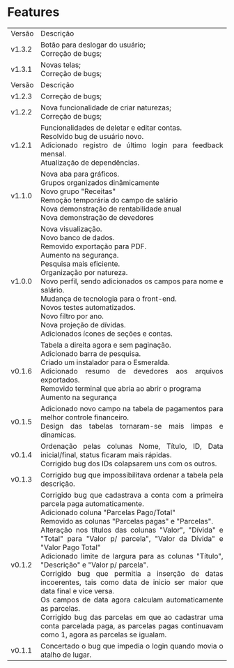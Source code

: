 # Features
 <table style="max-width: 600px; text-align: justify;">
  <tr>
    <td> Versão </td>
    <td> Descrição </td>
  </tr>
   <tr>
    <td> v1.3.2 </td>
    <td> 
      Botão para deslogar do usuário;<br>
      Correção de bugs;<br>
    </td>
  </tr>
  <tr>
    <td> v1.3.1 </td>
    <td> 
      Novas telas;<br>
      Correção de bugs;<br>
    </td>
  </tr>
  <tr>
    <td> Versão </td>
    <td> Descrição </td>
  </tr>
  <tr>
    <td> v1.2.3 </td>
    <td> 
      Correção de bugs;<br>
    </td>
  </tr>
  <tr>
    <td> v1.2.2 </td>
    <td> 
      Nova funcionalidade de criar naturezas;<br>
      Correção de bugs;<br>
    </td>
  </tr>
  <tr>
   <td> v1.2.1</td>
   <td>
        Funcionalidades de deletar e editar contas.<br>
        Resolvido bug de usuário novo.<br>
        Adicionado registro de último login para feedback mensal.<br>
        Atualização de dependências.<br>
   </td>
  </tr>
  <tr>
   <td> v1.1.0</td>
   <td>
        Nova aba para gráficos.<br>
        Grupos organizados dinâmicamente<br>
        Novo grupo "Receitas"<br>
        Remoção temporária do campo de salário<br>
        Nova demonstração de rentabilidade anual<br>
        Nova demonstração de devedores<br>        
   </td>
  </tr>
  <tr>
   <td> v1.0.0</td>
   <td>
        Nova visualização.
        <br>
        Novo banco de dados.
        <br>
        Removido exportação para PDF.
        <br>
        Aumento na segurança.
        <br>
        Pesquisa mais eficiente.
        <br>
        Organização por natureza.
        <br>
        Novo perfil, sendo adicionados os campos para nome e salário.
        <br>
        Mudança de tecnologia para o front-end.
        <br>
        Novos testes automatizados.
        <br>
        Novo filtro por ano.
        <br>
        Nova projeção de dívidas.
        <br>
        Adicionados ícones de seções e contas.
   </td>
  </tr>
  <tr> 
   <td> v0.1.6</td>
    <td>
        Tabela a direita agora e sem paginação.
        <br>
        Adicionado barra de pesquisa.
        <br>
        Criado um instalador para o Esmeralda.
        <br>
        Adicionado resumo de devedores aos arquivos exportados.
        <br>
        Removido terminal que abria ao abrir o programa
        <br>
        Aumento na segurança
        <br>
    </td>
  </tr>
  <tr> 
   <td> v0.1.5 </td>
    <td>
        Adicionado novo campo na tabela de pagamentos para melhor controle financeiro.
        <br>
        Design das tabelas tornaram-se mais limpas e dinamicas.
        <br>
    </td>
  </tr>
  <tr>
    <td> v0.1.4 </td>
    <td>
        Ordenação pelas colunas Nome, Título, ID, Data inicial/final, status ficaram mais rápidas.
        <br>
        Corrigido bug dos IDs colapsarem uns com os outros.
        <br>
    </td>
  </tr>
  <tr> 
    <td> v0.1.3 </td>
    <td>
        Corrigido bug que impossibilitava ordenar a tabela pela descrição.
        <br>
    </td>
  <tr>
  <tr> 
    <td> v0.1.2 </td>
    <td>
        Corrigido bug que cadastrava a conta com a primeira parcela paga automaticamente.
        <br>
        Adicionado coluna "Parcelas Pago/Total" 
        <br>
        Removido as colunas "Parcelas pagas" e "Parcelas". 
        <br>
        Alteração nos títulos das colunas "Valor", "Dívida" e "Total" para "Valor p/ parcela",
        "Valor da Dívida" e "Valor Pago Total"
        <br>
        Adicionado limite de largura para as colunas "Título", "Descrição" e "Valor p/ parcela".
        <br> 
        Corrigido bug que permitia a inserção de datas incoerentes, tais
        como data de inicio ser maior que data final e vice versa.
        <br>
        Os campos de data agora calculam automaticamente as parcelas.
        <br>
        Corrigido bug das parcelas em que ao cadastrar uma conta parcelada
        paga, as parcelas pagas continuavam como 1, agora as parcelas se igualam.
    </td>
  <tr>
  <tr> 
    <td> v0.1.1 </td>
    <td style="max-width: 20"> 
        Concertado o bug que impedia o login quando movia o atalho de lugar.
    </td>
  <tr>
 </table>